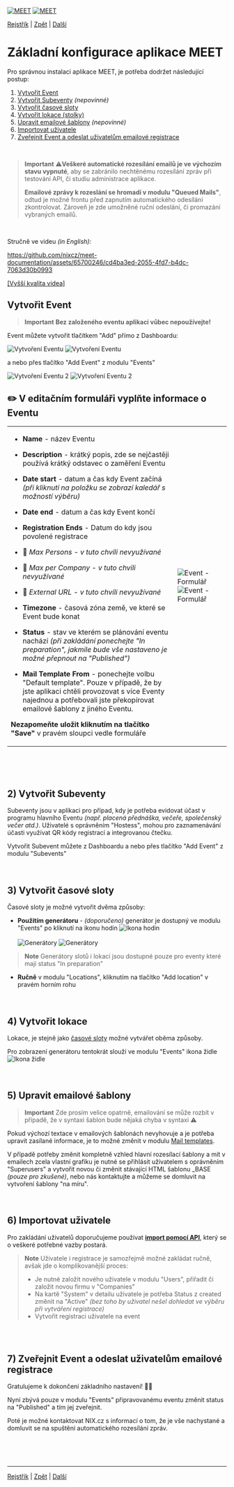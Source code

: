 [![MEET](../../_data/MEET_H_04.svg#gh-dark-mode-only "MEET")](../../README.md#gh-dark-mode-only)
[![MEET](../../_data/MEET_H_03.svg#gh-light-mode-only "MEET")](../../README.md#gh-light-mode-only)


[Rejstřík](../README.md) | [Zpět](0002.md) | [Další](0004.md)

# Základní konfigurace aplikace MEET

Pro správnou instalaci aplikace MEET, je potřeba dodržet následující postup:
1) [Vytvořit Event](#_1) 
2) [Vytvořit Subeventy](#_2) *(nepovinné)*
3) [Vytvořit časové sloty](#_3)
4) [Vytvořit lokace (stolky)](#_4)
5) [Upravit emailové šablony](#_5) *(nepovinné)*
6) [Importovat uživatele](#_6)
7) [Zveřejnit Event a odeslat uživatelům emailové registrace](#_7)
<br />

> **Important**
> ⚠️**Veškeré automatické rozesílání emailů je ve výchozím stavu vypnuté**, aby se zabránilo nechtěnému rozesílání zpráv při testování API, či studiu administrace aplikace. 
>
>**Emailové zprávy k rozeslání se hromadí v modulu "Queued Mails"**, odtud je možné frontu před zapnutím automatického odesílání zkontrolovat. Zároveň je zde umožněné ruční odeslání, či promazání vybraných emailů.

<br />

Stručně ve videu *(in English):*

https://github.com/nixcz/meet-documentation/assets/65700246/cd4ba3ed-2055-4fd7-b4dc-7063d30b0993 

[[Vyšší kvalita videa]](../../_data/basic.mp4)


## Vytvořit Event <a id='_1'></a>

> **Important**
> **Bez založeného eventu aplikaci vůbec nepoužívejte!**

Event můžete vytvořit tlačítkem "Add" přímo z Dashboardu:

![Vytvoření Eventu](../../_data/screenshots/0002.png#gh-light-mode-only "")
![Vytvoření Eventu](../../_data/screenshots/dark/0002.png#gh-dark-mode-only "")


a nebo přes tlačítko "Add Event" z modulu "Events"

![Vytvoření Eventu 2](../../_data/screenshots/0003.png#gh-light-mode-only "")
![Vytvoření Eventu 2](../../_data/screenshots/dark/0003.png#gh-dark-mode-only "")

## ✏️ V editačním formuláři vyplňte informace o Eventu

<table>
<tr>
<td>

- **Name** - název Eventu

- **Description** - krátký popis, zde se nejčastěji používá krátký odstavec o zaměření Eventu
- **Date start** - datum a čas kdy Event začíná *(při kliknutí na položku se zobrazí kaledář s možností výběru)*
- **Date end** - datum a čas kdy Event končí
- **Registration Ends** - Datum do kdy jsou povolené registrace
- 🚧 *Max Persons - v tuto chvíli nevyužívané*
- 🚧 *Max per Company - v tuto chvíli nevyužívané*
- 🚧 *External URL - v tuto chvíli nevyužívané*
- **Timezone** - časová zóna země, ve které se Event bude konat
- **Status** - stav ve kterém se plánování eventu nachází *(při zakládání ponechejte "In preparation", jakmile bude vše nastaveno je možné přepnout na "Published")*
- **Mail Template From** - ponechejte volbu "Default template". Pouze v případě, že by jste aplikaci chtěli provozovat s více Eventy najednou a potřebovali jste překopírovat emailové šablony z jiného Eventu.

**Nezapomeňte uložit kliknutím na tlačítko "Save"** v pravém sloupci vedle formuláře
</td>
<td>

![Event - Formulář](../../_data/screenshots/0004.png#gh-light-mode-only "")
![Event - Formulář](../../_data/screenshots/dark/0004.png#gh-dark-mode-only "")
</td>

</tr></table>
<br /><br /><br />

## 2) Vytvořit Subeventy  <a id='_2'></a>
Subeventy jsou v aplikaci pro případ, kdy je potřeba evidovat účast v programu hlavního Eventu 
*(např. placená přednáška, večeře, společenský večer atd.)*. Uživatelé s oprávněním "Hostess", mohou pro zaznamenávání účasti využívat QR kódy registrací a integrovanou čtečku.

Vytvořit Subevent můžete z Dashboardu a nebo přes tlačítko "Add Event" z modulu "Subevents"
<br /><br /><br />

## 3) Vytvořit časové sloty <a id='_3'></a>
Časové sloty je možné vytvořit dvěma způsoby:

- **Použitím generátoru** - *(doporučeno)*
generátor je dostupný ve modulu "Events" po kliknutí na ikonu hodin ![Ikona hodin](../../_data/i-clock.svg)<br><br>
![Generátory](../../_data/screenshots/0005.png#gh-light-mode-only "")
![Generátory](../../_data/screenshots/dark/0005.png#gh-dark-mode-only "")

> **Note**
> Generátory slotů i lokací jsou dostupné pouze pro eventy které mají status "In preparation"


- **Ručně** v modulu "Locations", kliknutím na tlačítko "Add location" v pravém horním rohu
<br /><br /><br />

## 4) Vytvořit lokace  <a id='_4'></a>
Lokace, je stejně jako [časové sloty](#_3) možné vytvářet oběma způsoby. 

Pro zobrazení generátoru tentokrát slouží ve modulu "Events" ikona židle ![Ikona židle](../../_data/i-chair.svg)
<br /><br /><br />

## 5) Upravit emailové šablony <a id='_5'></a>
> **Important**
> Zde prosím velice opatrně, emailování se může rozbít v případě, že v syntaxi šablon bude nějaká chyba v syntaxi ⚠️

Pokud výchozí textace v emailových šablonách nevyhovuje a je potřeba upravit zasílané informace, je to možné změnit v modulu [Mail templates](0009.md).

V případě potřeby změnit kompletně vzhled hlavní rozesílací šablony a mít v emailech zcela vlastní grafiku je nutné se přihlásit uživatelem s oprávněním "Superusers" a vytvořit novou či změnit stávající HTML šablonu _BASE *(pouze pro zkušené)*, nebo nás kontaktujte a můžeme se domluvit na vytvoření šablony "na míru".
<br /><br /><br />

## 6) Importovat uživatele <a id='_6'></a>
Pro zakládání uživatelů doporučujeme používat **[import pomocí API](0004.md)**, který se o veškeré potřebné vazby postará.

> **Note**
>Uživatele i registrace je samozřejmě možné zakládat ručně, avšak jde o komplikovanější proces:
>- Je nutné založit nového uživatele v modulu "Users", přiřadit či založit novou firmu v "Companies"
>- Na kartě "System" v detailu uživatele je potřeba Status z created změnit na "Active" *(bez toho by  uživatel nešel dohledat ve výběru při vytváření registrace)*
>- Vytvořit registraci uživatele na event

<br /><br />

## 7) Zveřejnit Event a odeslat uživatelům emailové registrace <a id='_7'></a>
Gratulujeme k dokončení základního nastavení! 🎉🥳 

Nyní zbývá pouze v modulu "Events" připravovanému eventu změnit status na "Published" a tím jej zveřejnit. 

Poté je možné kontaktovat NIX.cz s informací o tom, že je vše nachystané a domluvit se na spuštění automatického rozesílání zpráv.

<br /><br /><br />

---
[Rejstřík](../README.md) | [Zpět](0002.md) | [Další](0004.md)
